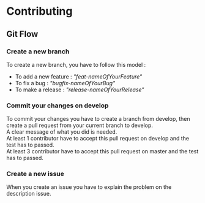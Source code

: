 # Contributing

## Git Flow

### Create a new branch 

To create a new branch, you have to follow this model :

- To add a new feature : *"feat-nameOfYourFeature"*
- To fix a bug : *"bugfix-nameOfYourBug"*
- To make a release : *"release-nameOfYourRelease"*

### Commit your changes on develop

To commit your changes you have to create a branch from develop, then create a pull request from your current branch to develop.
<br>
A clear message of what you did is needed.
<br>
At least 1 contributor have to accept this pull request on develop and the test has to passed.
<br>
At least 3 contributor have to accept this pull request on master and the test has to passed.

### Create a new issue

When you create an issue you have to explain the problem on the description issue.
